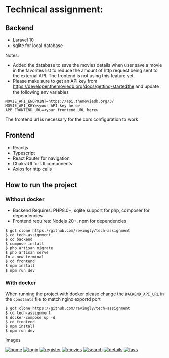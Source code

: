 # Technical assignment:

## Backend

- Laravel 10
- sqlite for local database

Notes:
- Added the database to save the movies details when user save a movie in the favorites list to reduce 
the amount of http request being sent to the external API. The frontend is not using this feature yet.
- Please make sure to get an API key from https://developer.themoviedb.org/docs/getting-startedthe and update
the following env variables
```
MOVIE_API_ENDPOINT=https://api.themoviedb.org/3/
MOVIE_API_KEY=<your API key here>
APP_FRONTEND_URL=<your frontend URL here>
```
The frontend url is necessary for the cors configuration to work

## Frontend

- Reactjs
- Typescript
- React Router for navigation
- ChakraUI for UI components
- Axios for http calls

## How to run the project
### Without docker

- Backend Requires: PHP8.0+, sqlite support for php, composer for dependencies
- Frontend requires: Nodejs 20+, npm for dependencies

```shell
$ got clone https://github.com/revingly/tech-assignment
$ cd tech-assignment
$ cd backend
$ compose install
$ php artisan migrate
$ php artisan serve
In a new terminal
$ cd frontend
$ npm install
$ npm run dev
```


### With docker
When running the project with docker please change the `BACKEND_API_URL` in the `constants` file to match nginx exportd port

```shell
$ got clone https://github.com/revingly/tech-assignment
$ cd tech-assignment
$ docker-compose up -d
$ cd frontend
$ npm install
$ npm run dev
```

Images

<a href="https://ibb.co/zS2JZ6y"><img src="https://i.ibb.co/64tBFX3/home.png" alt="home" border="0"></a>
<a href="https://ibb.co/VWC92NY"><img src="https://i.ibb.co/6RtwgZ0/login.png" alt="login" border="0"></a>
<a href="https://ibb.co/vHv1Lpr"><img src="https://i.ibb.co/NsnxW5k/register.png" alt="register" border="0"></a>
<a href="https://ibb.co/7tC0LzK"><img src="https://i.ibb.co/9HgdSvW/movies.png" alt="movies" border="0"></a>
<a href="https://ibb.co/PgPKBWM"><img src="https://i.ibb.co/6FTz6t8/search.png" alt="search" border="0"></a>
<a href="https://ibb.co/3mRsCxL"><img src="https://i.ibb.co/1GznmCw/details.png" alt="details" border="0"></a>
<a href="https://ibb.co/c18CWj1"><img src="https://i.ibb.co/SPmdkzP/favs.png" alt="favs" border="0"></a>
